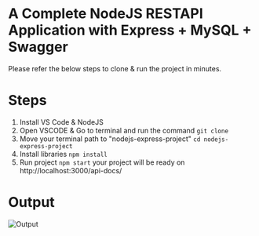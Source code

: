 # A Complete NodeJS RESTAPI Application with Express + MySQL + Swagger

Please refer the below steps to clone & run the project in minutes.

# Steps

1. Install VS Code & NodeJS
2. Open VSCODE & Go to terminal and run the command
   `git clone `
3. Move your terminal path to "nodejs-express-project"
   `cd nodejs-express-project`
4. Install libraries
   `npm install`
5. Run project
   `npm start`
   your project will be ready on http://localhost:3000/api-docs/

# Output

<img src="/output.gif" alt="Output"/>
